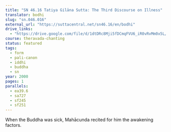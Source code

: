 ```yaml
---
title: "SN 46.16 Tatiya Gilāna Sutta: The Third Discourse on Illness"
translator: bodhi
slug: "sn.046.016"
external_url: "https://suttacentral.net/sn46.16/en/bodhi"
drive_links:
  - "https://drive.google.com/file/d/1dtDRc8Mji5fDCmqFVU6_iR0vRvMm0x5L/view?usp=drivesdk"
course: theravada-chanting
status: featured
tags:
  - form
  - pali-canon
  - iddhi
  - buddha
  - sn
year: 2000
pages: 1
parallels:
  - ea39.6
  - sa727
  - sf245
  - sf251
---
```


When the Buddha was sick, Mahācunda recited for him the awakening factors.
